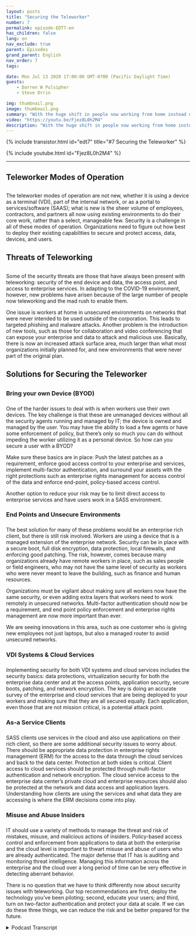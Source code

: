 ```yaml
---
layout: posts
title: "Securing the Teleworker"
number: 7
permalink: episode-EDT7-en
has_children: false
lang: en
nav_exclude: true
parent: Episodes
grand_parent: English
nav_order: 7
tags:

date: Mon Jul 13 2020 17:00:00 GMT-0700 (Pacific Daylight Time)
guests:
    - Darren W Pulsipher
    - Steve Orrin

img: thumbnail.png
image: thumbnail.png
summary: "With the huge shift in people now working from home instead of the office, security is a growing concern for many IT organizations. In this episode, Steve Orrin, CTO of Intel Federal, and Darren discuss the security threats and solutions to help secure your teleworker and enterprise data centers."
video: "https://youtu.be/Fjez8L0h2M4"
description: "With the huge shift in people now working from home instead of the office, security is a growing concern for many IT organizations. In this episode, Steve Orrin, CTO of Intel Federal, and Darren discuss the security threats and solutions to help secure your teleworker and enterprise data centers."
---
```


<div>
{% include transistor.html id="edt7" title="#7 Securing the Teleworker" %}

{% include youtube.html id="Fjez8L0h2M4" %}
</div>

---

## Teleworker Modes of Operation<h2>

The teleworker modes of operation are not new, whether it is using a device as a terminal (VDI), part of the internal network, or as a portal to services/software (SAAS); what is new is the sheer volume of employees, contractors, and partners all now using existing environments to do their core work, rather than a select, manageable few. Security is a challenge in all of these modes of operation. Organizations need to figure out how best to deploy their existing capabilities to secure and protect access, data, devices, and users.

## Threats of Teleworking<h2>

Some of the security threats are those that have always been present with teleworking: security of the end device and data, the access point, and access to enterprise services. In adapting to the COVID-19 environment, however, new problems have arisen because of the large number of people now teleworking and the mad rush to enable them.

One issue is workers at home in unsecured environments on networks that were never intended to be used outside of the corporation. This leads to targeted phishing and malware attacks. Another problem is the introduction of new tools, such as those for collaboration and video conferencing that can expose your enterprise and data to attack and malicious use. Basically, there is now an increased attack surface area, much larger than what most organizations initially planned for, and new environments that were never part of the original plan.

## Solutions for Securing the Teleworker<h2>

### Bring your own Device (BYOD)<h3>

One of the harder issues to deal with is when workers use their own devices. The key challenge is that these are unmanaged devices without all the security agents running and managed by IT; the device is owned and managed by the user. You may have the ability to load a few agents or have some enforcement of policy, but there’s only so much you can do without impeding the worker utilizing it as a personal device. So how can you secure a user with a BYOD?

Make sure these basics are in place: Push the latest patches as a requirement, enforce good access control to your enterprise and services, implement multi-factor authentication, and surround your assets with the right protections such as enterprise rights management for access control of the data and enforce end-point, policy-based access control.

Another option to reduce your risk may be to limit direct access to enterprise services and have users work in a SASS environment.

### End Points and Unsecure Environments<h3>

The best solution for many of these problems would be an enterprise rich client, but there is still risk involved. Workers are using a device that is a managed extension of the enterprise network. Security can be in place with a secure boot, full disk encryption, data protection, local firewalls, and enforcing good patching. The risk, however, comes because many organizations already have remote workers in place, such as sales people or field engineers, who may not have the same level of security as workers who were never meant to leave the building, such as finance and human resources.

Organizations must be vigilant about making sure all workers now have the same security, or even adding extra layers that workers need to work remotely in unsecured networks. Multi-factor authentication should now be a requirement, and end point policy enforcement and enterprise rights management are now more important than ever.

We are seeing innovations in this area, such as one customer who is giving new employees not just laptops, but also a managed router to avoid unsecured networks.

### VDI Systems & Cloud Services<h3>

Implementing security for both VDI systems and cloud services includes the security basics: data protections, virtualization security for both the enterprise data center and at the access points, application security, secure boots, patching, and network encryption. The key is doing an accurate survey of the enterprise and cloud services that are being deployed to your workers and making sure that they are all secured equally. Each application, even those that are not mission critical, is a potential attack point.

### As-a Service Clients<h3>

SASS clients use services in the cloud and also use applications on their rich client, so there are some additional security issues to worry about. There should be appropriate data protection in enterprise rights management (ERM) for the access to the data through the cloud services and back to the data center. Protection at both sides is critical. Client access to cloud services should be protected through multi-factor authentication and network encryption. The cloud service access to the enterprise data center’s private cloud and enterprise resources should also be protected at the network and data access and application layers. Understanding how clients are using the services and what data they are accessing is where the ERM decisions come into play.

### Misuse and Abuse Insiders<h3>

IT should use a variety of methods to manage the threat and risk of mistakes, misuse, and malicious actions of insiders. Policy-based access control and enforcement from applications to data at both the enterprise and the cloud level is important to thwart misuse and abuse of users who are already authenticated. The major defense that IT has is auditing and monitoring threat intelligence. Managing this information across the enterprise and the cloud over a long period of time can be very effective in detecting aberrant behavior.

There is no question that we have to think differently now about security issues with teleworking. Our top recommendations are first, deploy the technology you’ve been piloting; second, educate your users; and third, turn on two-factor authentication and protect your data at scale.  If we can do these three things, we can reduce the risk and be better prepared for the future.



<details>
<summary> Podcast Transcript </summary>

<p></p>

</details>
